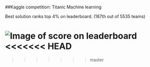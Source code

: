 ##Kaggle competition: Titanic Machine learning

Best solution ranks top 4% on leaderboard. (187th out of 5535 teams)

![Image of score on leaderboard](https://github.com/wangjiahong666/Titanic-Kaggle/blob/master/input/score_on_leaderboard.PNG)
<<<<<<< HEAD
=======

>>>>>>> master
